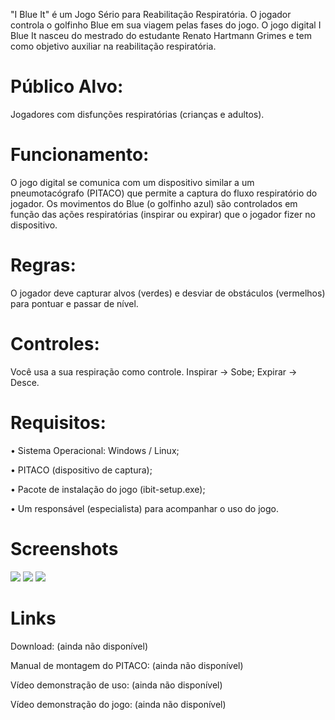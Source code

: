 "I Blue It" é um Jogo Sério para Reabilitação Respiratória. O jogador controla o golfinho Blue em sua viagem pelas fases do jogo. O jogo digital I Blue It nasceu do mestrado do estudante Renato Hartmann Grimes e tem como objetivo auxiliar na reabilitação respiratória. 

# Público Alvo: 

Jogadores com disfunções respiratórias (crianças e adultos).

# Funcionamento:

O jogo digital se comunica com um dispositivo similar a um pneumotacógrafo (PITACO) que permite a captura do fluxo respiratório do jogador. Os movimentos do Blue (o golfinho azul) são controlados em função das ações respiratórias (inspirar ou expirar) que o jogador fizer no dispositivo.

# Regras:

O jogador deve capturar alvos (verdes) e desviar de obstáculos (vermelhos) para pontuar e passar de nível.

# Controles: 

Você usa a sua respiração como controle. Inspirar -> Sobe; Expirar -> Desce.

# Requisitos:

• Sistema Operacional: Windows / Linux;

• PITACO (dispositivo de captura);

• Pacote de instalação do jogo (ibit-setup.exe);

• Um responsável (especialista) para acompanhar o uso do jogo.

# Screenshots

<img src="http://i.epvpimg.com/QNvSeab.png"/>

<img src="http://i.epvpimg.com/KYB9bab.png"/>

<img src="http://i.epvpimg.com/k3qWdab.png"/>

# Links

Download: (ainda não disponível)

Manual de montagem do PITACO: (ainda não disponível)

Vídeo demonstração de uso: (ainda não disponível)

Vídeo demonstração do jogo: (ainda não disponível)

